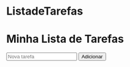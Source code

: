 # ListadeTarefas

<!DOCTYPE html>
<html lang="en">
<head>
  <meta charset="UTF-8">
  <meta name="viewport" content="width=device-width, initial-scale=1.0">
  <title>Lista de Tarefas</title>
  <link rel="stylesheet" href="style.css">
</head>
<body>
  <h1>Minha Lista de Tarefas</h1>
  <form id="task-form">
    <input type="text" id="task-input" placeholder="Nova tarefa" required>
    <button type="submit">Adicionar</button>
  </form>
  <ul id="task-list"></ul>
  <script src="script.js"></script>
</body>
</html>
